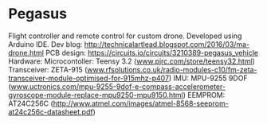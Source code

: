 # Pegasus
Flight controller and remote control for custom drone. 
Developed using Arduino IDE.
Dev blog: http://technicalartlead.blogspot.com/2016/03/ma-drone.html 
PCB design: https://circuits.io/circuits/3210389-pegasus_vehicle
Hardware:
  Microcontoller: Teensy 3.2 (www.pjrc.com/store/teensy32.html)
  Transceiver: ZETA-915 (www.rfsolutions.co.uk/radio-modules-c10/fm-zeta-transceiver-module-optimised-for-915mhz-p407)
  IMU: MPU-9255 9DOF (www.uctronics.com/mpu-9255-9dof-e-compass-accelerometer-gyroscope-module-replace-mpu9250-mpu9150.html)
  EEMPROM: AT24C256C (http://www.atmel.com/images/atmel-8568-seeprom-at24c256c-datasheet.pdf)
